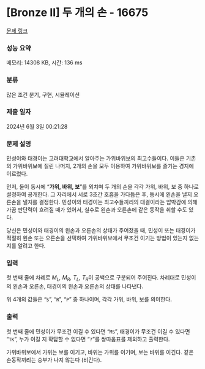 # [Bronze II] 두 개의 손 - 16675 

[문제 링크](https://www.acmicpc.net/problem/16675) 

### 성능 요약

메모리: 14308 KB, 시간: 136 ms

### 분류

많은 조건 분기, 구현, 시뮬레이션

### 제출 일자

2024년 6월 3일 00:21:28

### 문제 설명

<p>민성이와 태경이는 고려대학교에서 알아주는 가위바위보의 최고수들이다. 이들은 기존의 가위바위보에 질린 나머지, 2개의 손을 모두 이용하여 가위바위보를 즐기는 경지에 이르렀다.</p>

<p>먼저, 둘이 동시에 “<strong>가위, 바위, 보</strong>”를 외치며 두 개의 손을 각각 가위, 바위, 보 중 하나로 설정하여 공개한다. 그 자리에서 서로 3초간 호흡을 가다듬은 후, 동시에 왼손을 낼지 오른손을 낼지를 결정한다. 민성이와 태경이는 최고수들끼리의 대결이라는 압박감에 의해 가끔 판단력이 흐려질 때가 있어서, 실수로 왼손과 오른손에 같은 동작을 취할 수도 있다.</p>

<p>당신은 민성이와 태경이의 왼손과 오른손의 상태가 주어졌을 때, 민성이 또는 태경이가 적절히 왼손 또는 오른손을 선택하여 가위바위보에서 무조건 이기는 방법이 있는지 없는지를 알려고 한다.</p>

### 입력 

 <p>첫 번째 줄에 차례로 <em>M<sub>L</sub>, M<sub>R</sub>, T<sub>L</sub>, T<sub>R</sub></em>이 공백으로 구분되어 주어진다. 차례대로 민성이의 왼손과 오른손, 태경이의 왼손과 오른손의 상태를 나타낸다.</p>

<p>위 4개의 값들은 “<code>S</code>”, “<code>R</code>”, “<code>P</code>” 중 하나이며, 각각 가위, 바위, 보를 의미한다.</p>

### 출력 

 <p>첫 번째 줄에 민성이가 무조건 이길 수 있다면 “<code>MS</code>”, 태경이가 무조건 이길 수 있다면 “<code>TK</code>”, 누가 이길 지 확답할 수 없다면 “<code>?</code>”를 쌍따옴표를 제외하고 출력한다.</p>

<p>가위바위보에서 가위는 보를 이기고, 바위는 가위를 이기며, 보는 바위를 이긴다. 같은 손동작끼리는 승부가 나지 않는다 (비긴다).</p>

